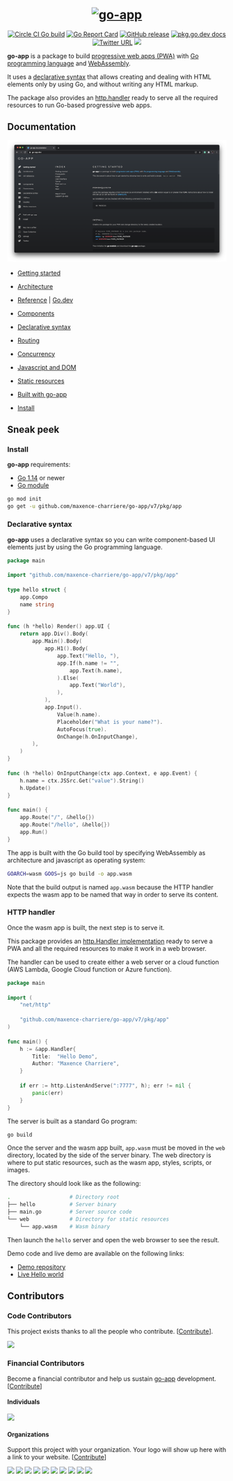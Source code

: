 <h1 align="center">
    <a href="https://go-app.dev">
        <img alt="go-app"  width="150" height="150" src="https://storage.googleapis.com/murlok-github/icon-192.png">
    </a>
</h1>

<p align="center">
	<a href="https://circleci.com/gh/maxence-charriere/go-app"><img src="https://circleci.com/gh/maxence-charriere/go-app.svg?style=svg" alt="Circle CI Go build"></a>
    <a href="https://goreportcard.com/report/github.com/maxence-charriere/go-app"><img src="https://goreportcard.com/badge/github.com/maxence-charriere/go-app" alt="Go Report Card"></a>
	<a href="https://GitHub.com/maxence-charriere/go-app/releases/"><img src="https://img.shields.io/github/release/maxence-charriere/go-app.svg" alt="GitHub release"></a>
	<a href="https://pkg.go.dev/github.com/maxence-charriere/go-app/v7/pkg/app"><img src="https://img.shields.io/badge/dev-reference-007d9c?logo=go&logoColor=white&style=flat" alt="pkg.go.dev docs"></a>
    <a href="https://twitter.com/jonhymaxoo"><img alt="Twitter URL" src="https://img.shields.io/badge/twitter-@jonhymaxoo-35A9F8?logo=twitter&style=flat"></a>
    <a href="https://opencollective.com/go-app" alt="Financial Contributors on Open Collective"><img src="https://opencollective.com/go-app/all/badge.svg?label=open+collective&color=4FB9F6" /></a>
</p>

**go-app** is a package to build [progressive web apps (PWA)](https://developers.google.com/web/progressive-web-apps/) with [Go programming language](https://golang.org) and [WebAssembly](https://webassembly.org).

It uses a [declarative syntax](#declarative-syntax) that allows creating and dealing with HTML elements only by using Go, and without writing any HTML markup.

The package also provides an [http.handler](#http-handler) ready to serve all the required resources to run Go-based progressive web apps.

## Documentation

[![go-app documentation](docs/web/images/go-app.png)](https://go-app.dev)

- [Getting started](https://go-app.dev/start)
- [Architecture](https://go-app.dev/architecture)
- [Reference](https://go-app.dev/reference) | [Go.dev](https://pkg.go.dev/github.com/maxence-charriere/go-app/v7/pkg/app)

- [Components](https://go-app.dev/components)
- [Declarative syntax](https://go-app.dev/syntax)
- [Routing](https://go-app.dev/routing)
- [Concurrency](https://go-app.dev/concurrency)
- [Javascript and DOM](https://go-app.dev/js)
- [Static resources](https://go-app.dev/static-resources)

- [Built with go-app](https://go-app.dev/built-with)
- [Install](https://go-app.dev/install)

## Sneak peek

### Install

**go-app** requirements:

- [Go 1.14](https://golang.org/doc/go1.14) or newer
- [Go module](https://github.com/golang/go/wiki/Modules)

```sh
go mod init
go get -u github.com/maxence-charriere/go-app/v7/pkg/app
```

### Declarative syntax

**go-app** uses a declarative syntax so you can write component-based UI elements just by using the Go programming language.

```go
package main

import "github.com/maxence-charriere/go-app/v7/pkg/app"

type hello struct {
    app.Compo
    name string
}

func (h *hello) Render() app.UI {
    return app.Div().Body(
        app.Main().Body(
            app.H1().Body(
                app.Text("Hello, "),
                app.If(h.name != "",
                    app.Text(h.name),
                ).Else(
                    app.Text("World"),
                ),
            ),
            app.Input().
                Value(h.name).
                Placeholder("What is your name?").
                AutoFocus(true).
                OnChange(h.OnInputChange),
        ),
    )
}

func (h *hello) OnInputChange(ctx app.Context, e app.Event) {
    h.name = ctx.JSSrc.Get("value").String()
    h.Update()
}

func main() {
    app.Route("/", &hello{})
    app.Route("/hello", &hello{})
    app.Run()
}

```

The app is built with the Go build tool by specifying WebAssembly as architecture and javascript as operating system:

```sh
GOARCH=wasm GOOS=js go build -o app.wasm
```

Note that the build output is named `app.wasm` because the HTTP handler expects the wasm app to be named that way in order to serve its content.

### HTTP handler

Once the wasm app is built, the next step is to serve it.

This package provides an [http.Handler implementation](https://pkg.go.dev/github.com/maxence-charriere/go-app/pkg/app#Handler) ready to serve a PWA and all the required resources to make it work in a web browser.

The handler can be used to create either a web server or a cloud function (AWS Lambda, Google Cloud function or Azure function).

```go
package main

import (
    "net/http"

    "github.com/maxence-charriere/go-app/v7/pkg/app"
)

func main() {
    h := &app.Handler{
        Title:  "Hello Demo",
        Author: "Maxence Charriere",
    }

    if err := http.ListenAndServe(":7777", h); err != nil {
        panic(err)
    }
}
```

The server is built as a standard Go program:

```sh
go build
```

Once the server and the wasm app built, `app.wasm` must be moved in the `web` directory, located by the side of the server binary. The web directory is where to put static resources, such as the wasm app, styles, scripts, or images.

The directory should look like as the following:

```sh
.                   # Directory root
├── hello           # Server binary
├── main.go         # Server source code
└── web             # Directory for static resources
    └── app.wasm    # Wasm binary
```

Then launch the `hello` server and open the web browser to see the result.

Demo code and live demo are available on the following links:

- [Demo repository](https://github.com/maxence-charriere/go-app-demo/tree/v6)
- [Live Hello world](https://go-app-demo-42.appspot.com)

## Contributors

### Code Contributors

This project exists thanks to all the people who contribute. [[Contribute](CONTRIBUTING.md)].

<a href="https://github.com/maxence-charriere/go-app/graphs/contributors"><img src="https://opencollective.com/go-app/contributors.svg?width=890&button=false" /></a>

### Financial Contributors

Become a financial contributor and help us sustain [go-app](https://github.com/maxence-charriere/go-app) development. [[Contribute](https://opencollective.com/go-app/contribute)]

#### Individuals

<a href="https://opencollective.com/go-app"><img src="https://opencollective.com/go-app/individuals.svg?width=890"></a>

#### Organizations

Support this project with your organization. Your logo will show up here with a link to your website. [[Contribute](https://opencollective.com/go-app/contribute)]

<a href="https://opencollective.com/go-app/organization/0/website"><img src="https://opencollective.com/go-app/organization/0/avatar.svg"></a>
<a href="https://opencollective.com/go-app/organization/1/website"><img src="https://opencollective.com/go-app/organization/1/avatar.svg"></a>
<a href="https://opencollective.com/go-app/organization/2/website"><img src="https://opencollective.com/go-app/organization/2/avatar.svg"></a>
<a href="https://opencollective.com/go-app/organization/3/website"><img src="https://opencollective.com/go-app/organization/3/avatar.svg"></a>
<a href="https://opencollective.com/go-app/organization/4/website"><img src="https://opencollective.com/go-app/organization/4/avatar.svg"></a>
<a href="https://opencollective.com/go-app/organization/5/website"><img src="https://opencollective.com/go-app/organization/5/avatar.svg"></a>
<a href="https://opencollective.com/go-app/organization/6/website"><img src="https://opencollective.com/go-app/organization/6/avatar.svg"></a>
<a href="https://opencollective.com/go-app/organization/7/website"><img src="https://opencollective.com/go-app/organization/7/avatar.svg"></a>
<a href="https://opencollective.com/go-app/organization/8/website"><img src="https://opencollective.com/go-app/organization/8/avatar.svg"></a>
<a href="https://opencollective.com/go-app/organization/9/website"><img src="https://opencollective.com/go-app/organization/9/avatar.svg"></a>
